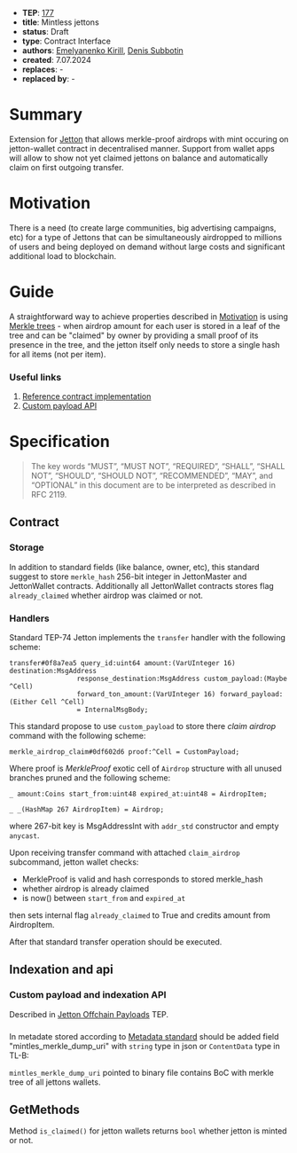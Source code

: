 - **TEP**: [177](https://github.com/ton-blockchain/TEPs/pull/177)
- **title**: Mintless jettons
- **status**: Draft
- **type**: Contract Interface
- **authors**: [Emelyanenko Kirill](https://github.com/EmelyanenkoK),  [Denis Subbotin](https://github.com/mr-tron)
- **created**: 7.07.2024
- **replaces**: -
- **replaced by**: -

# Summary

Extension for [Jetton](https://github.com/ton-blockchain/TEPs/blob/master/text/0074-jettons-standard.md) that allows merkle-proof airdrops with mint occuring on jetton-wallet contract in decentralised manner.
Support from wallet apps will allow to show not yet claimed jettons on balance and automatically claim on first outgoing transfer.

# Motivation

There is a need (to create large communities, big advertising campaigns, etc) for a type of Jettons that can be simultaneously airdropped to millions of users and being deployed on demand without large costs and significant additional load to blockchain.

# Guide

A straightforward way to achieve properties described in [Motivation](#motivation) is using [Merkle trees](https://en.wikipedia.org/wiki/Merkle_tree) - when airdrop amount for each user is stored in a leaf of the tree and can be "claimed" by owner by providing a small proof of its presence in the tree, and the jetton itself only needs to store a single hash for all items (not per item).

### Useful links

1. [Reference contract implementation](https://github.com/ton-community/mintless-jetton)
2. [Custom payload API](ttps://github.com/ton-blockchain/TEPs/blob/master/text/0000-jetton-offchain-payloads.md)

# Specification

> The key words “MUST”, “MUST NOT”, “REQUIRED”, “SHALL”, “SHALL NOT”, “SHOULD”, “SHOULD NOT”, “RECOMMENDED”, “MAY”, and “OPTIONAL” in this document are to be interpreted as described in RFC 2119.


## Contract

### Storage
In addition to standard fields (like balance, owner, etc), this standard suggest to store `merkle_hash` 256-bit integer in JettonMaster and JettonWallet contracts. Additionally all JettonWallet contracts stores flag `already_claimed` whether airdrop was claimed or not.

### Handlers

Standard TEP-74 Jetton implements the `transfer` handler with the following scheme:

```
transfer#0f8a7ea5 query_id:uint64 amount:(VarUInteger 16) destination:MsgAddress
                 response_destination:MsgAddress custom_payload:(Maybe ^Cell)
                 forward_ton_amount:(VarUInteger 16) forward_payload:(Either Cell ^Cell)
                 = InternalMsgBody;
```

This standard propose to use `custom_payload` to store there _claim airdrop_ command with the following scheme:
```
merkle_airdrop_claim#0df602d6 proof:^Cell = CustomPayload;
```

Where proof is _MerkleProof_ exotic cell of `Airdrop` structure with all unused branches pruned and the following scheme:

```
_ amount:Coins start_from:uint48 expired_at:uint48 = AirdropItem;

_ _(HashMap 267 AirdropItem) = Airdrop;
```

where 267-bit key is MsgAddressInt with `addr_std` constructor and empty `anycast`.


Upon receiving transfer command with attached `claim_airdrop` subcommand, jetton wallet checks:
* MerkleProof is valid and hash corresponds to stored merkle_hash
* whether airdrop is already claimed
* is now() between `start_from` and `expired_at`

then sets internal flag `already_claimed` to True and credits amount from AirdropItem.


After that standard transfer operation should be executed.

## Indexation and api

### Custom payload and indexation API

Described in [Jetton Offchain Payloads](https://github.com/ton-blockchain/TEPs/blob/master/text/0000-jetton-offchain-payloads.md) TEP.

###

In metadate stored according to [Metadata standard](https://github.com/ton-blockchain/TEPs/blob/master/text/0064-token-data-standard.md) 
should be added field "mintles_merkle_dump_uri" with `string` type in json or `ContentData` type in TL-B:

`mintles_merkle_dump_uri` pointed to binary file contains BoC with merkle tree of all jettons wallets.

## GetMethods

Method `is_claimed()` for jetton wallets returns `bool` whether jetton is minted or not.
